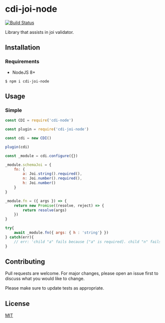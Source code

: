 # cdi-joi-node 

[![Build Status](https://travis-ci.org/willguitaradmfar/cdi-joi-node.svg?branch=master)](https://travis-ci.org/willguitaradmfar/cdi-joi-node)


Library that assists in joi validator.

## Installation

### Requirements
* NodeJS 8+

`$ npm i cdi-joi-node`

## Usage

### Simple

```js
const CDI = require('cdi-node')

const plugin = require('cdi-joi-node')

const cdi = new CDI()

plugin(cdi)

const _module = cdi.configure({})

_module.schemaJoi = {
    fn: {
        a: Joi.string().required(),
        n: Joi.number().required(),
        h: Joi.number()
    }
}

_module.fn = ({ args }) => {
    return new Promise((resolve, reject) => {
        return resolve(args)
    })
}

try{
    await _module.fn({ args: { h : 'string'} })
} catch(err){
    // err: 'child "a" fails because ["a" is required]. child "n" fails because ["n" is required]. child "h" fails because ["h" must be a number]'
}

```

## Contributing
Pull requests are welcome. For major changes, please open an issue first to discuss what you would like to change.

Please make sure to update tests as appropriate.

## License
[MIT](https://choosealicense.com/licenses/mit/)